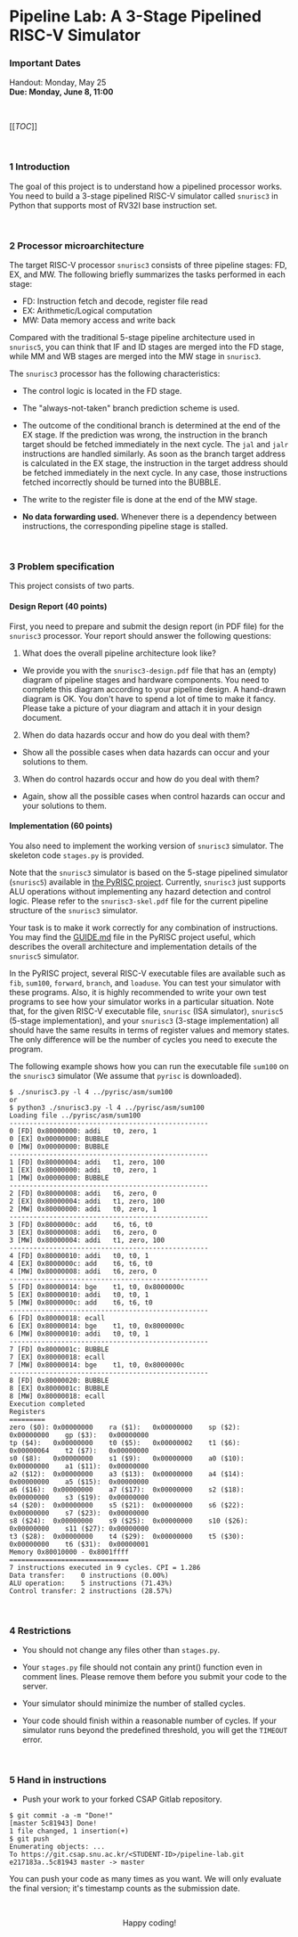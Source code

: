 # Pipeline Lab: A 3-Stage Pipelined RISC-V Simulator

### Important Dates

Handout: Monday, May 25<br>
**Due: Monday, June 8, 11:00**


<br>

[[_TOC_]]

<br>

### 1 Introduction

The goal of this project is to understand how a pipelined processor works.
You need to build a 3-stage pipelined RISC-V simulator called `snurisc3` in Python that supports most of RV32I base instruction set.

<br>

### 2 Processor microarchitecture

The target RISC-V processor `snurisc3` consists of three pipeline stages: FD, EX, and MW. The following briefly summarizes the tasks performed in each stage:

* FD: Instruction fetch and decode, register file read
* EX: Arithmetic/Logical computation
* MW: Data memory access and write back

Compared with the traditional 5-stage pipeline architecture used in `snurisc5`, you can think that IF and ID stages are merged into the FD stage, while MM and WB stages are merged into the MW stage in `snurisc3`.

The `snurisc3` processor has the following characteristics:

* The control logic is located in the FD stage.

* The "always-not-taken" branch prediction scheme is used. 

* The outcome of the conditional branch is determined at the end of the EX stage. If the prediction was wrong, the instruction in the branch target should be fetched immediately in the next cycle. The `jal` and `jalr` instructions are handled similarly. As soon as the branch target address is calculated in the EX stage, the instruction in the target address should be fetched immediately in the next cycle. In any case, those instructions fetched incorrectly should be turned into the BUBBLE.

* The write to the register file is done at the end of the MW stage.

* __No data forwarding used.__ Whenever there is a dependency between instructions, the corresponding pipeline stage is stalled.

<br>

### 3 Problem specification

This project consists of two parts.

#### Design Report (40 points)

First, you need to prepare and submit the design report (in PDF file) for the `snurisc3` processor. Your report should answer the following questions:

1. What does the overall pipeline architecture look like? 

 * We provide you with the `snurisc3-design.pdf` file that has an (empty) diagram of pipeline stages and hardware components. You need to complete this diagram according to your pipeline design. A hand-drawn diagram is OK. You don't have to spend a lot of time to make it fancy. Please take a picture of your diagram and attach it in your design document.

2. When do data hazards occur and how do you deal with them?

 * Show all the possible cases when data hazards can occur and your solutions to them.

3. When do control hazards occur and how do you deal with them?

 * Again, show all the possible cases when control hazards can occur and your solutions to them.


#### Implementation (60 points)

You also need to implement the working version of `snurisc3` simulator. The skeleton code `stages.py` is provided.

Note that the `snurisc3` simulator is based on the 5-stage pipelined simulator (`snurisc5`) available in [the PyRISC project](https://github.com/snu-csl/pyrisc). Currently, `snurisc3` just supports ALU operations without implementing any hazard detection and control logic. Please refer to the `snurisc3-skel.pdf` file for the current pipeline structure of the `snurisc3` simulator.

Your task is to make it work correctly for any combination of instructions. You may find the [GUIDE.md](https://github.com/snu-csl/pyrisc/blob/master/pipe5/GUIDE.md) file in the PyRISC project useful, which describes the overall architecture and implementation details of the `snurisc5` simulator.

In the PyRISC project, several RISC-V executable files are available such as `fib`, `sum100`, `forward`, `branch`, and `loaduse`. You can test your simulator with these programs. Also, it is highly recommended to write your own test programs to see how your simulator works in a particular situation. Note that, for the given RISC-V executable file, `snurisc` (ISA simulator), `snurisc5` (5-stage implementation), and your `snurisc3` (3-stage implementation) all should have the same results in terms of register values and memory states. The only difference will be the number of cycles you need to execute the program.

The following example shows how you can run the executable file `sum100` on the `snurisc3` simulator (We assume that `pyrisc` is downloaded).

```
$ ./snurisc3.py -l 4 ../pyrisc/asm/sum100   
or
$ python3 ./snurisc3.py -l 4 ../pyrisc/asm/sum100
Loading file ../pyrisc/asm/sum100
--------------------------------------------------
0 [FD] 0x80000000: addi   t0, zero, 1
0 [EX] 0x00000000: BUBBLE
0 [MW] 0x00000000: BUBBLE
--------------------------------------------------
1 [FD] 0x80000004: addi   t1, zero, 100
1 [EX] 0x80000000: addi   t0, zero, 1
1 [MW] 0x00000000: BUBBLE
--------------------------------------------------
2 [FD] 0x80000008: addi   t6, zero, 0
2 [EX] 0x80000004: addi   t1, zero, 100
2 [MW] 0x80000000: addi   t0, zero, 1
--------------------------------------------------
3 [FD] 0x8000000c: add    t6, t6, t0
3 [EX] 0x80000008: addi   t6, zero, 0
3 [MW] 0x80000004: addi   t1, zero, 100
--------------------------------------------------
4 [FD] 0x80000010: addi   t0, t0, 1
4 [EX] 0x8000000c: add    t6, t6, t0
4 [MW] 0x80000008: addi   t6, zero, 0
--------------------------------------------------
5 [FD] 0x80000014: bge    t1, t0, 0x8000000c
5 [EX] 0x80000010: addi   t0, t0, 1
5 [MW] 0x8000000c: add    t6, t6, t0
--------------------------------------------------
6 [FD] 0x80000018: ecall
6 [EX] 0x80000014: bge    t1, t0, 0x8000000c
6 [MW] 0x80000010: addi   t0, t0, 1
--------------------------------------------------
7 [FD] 0x8000001c: BUBBLE
7 [EX] 0x80000018: ecall
7 [MW] 0x80000014: bge    t1, t0, 0x8000000c
--------------------------------------------------
8 [FD] 0x80000020: BUBBLE
8 [EX] 0x8000001c: BUBBLE
8 [MW] 0x80000018: ecall
Execution completed
Registers
=========
zero ($0): 0x00000000    ra ($1):   0x00000000    sp ($2):   0x00000000    gp ($3):   0x00000000
tp ($4):   0x00000000    t0 ($5):   0x00000002    t1 ($6):   0x00000064    t2 ($7):   0x00000000
s0 ($8):   0x00000000    s1 ($9):   0x00000000    a0 ($10):  0x00000000    a1 ($11):  0x00000000
a2 ($12):  0x00000000    a3 ($13):  0x00000000    a4 ($14):  0x00000000    a5 ($15):  0x00000000
a6 ($16):  0x00000000    a7 ($17):  0x00000000    s2 ($18):  0x00000000    s3 ($19):  0x00000000
s4 ($20):  0x00000000    s5 ($21):  0x00000000    s6 ($22):  0x00000000    s7 ($23):  0x00000000
s8 ($24):  0x00000000    s9 ($25):  0x00000000    s10 ($26): 0x00000000    s11 ($27): 0x00000000
t3 ($28):  0x00000000    t4 ($29):  0x00000000    t5 ($30):  0x00000000    t6 ($31):  0x00000001
Memory 0x80010000 - 0x8001ffff
==============================
7 instructions executed in 9 cycles. CPI = 1.286
Data transfer:    0 instructions (0.00%)
ALU operation:    5 instructions (71.43%)
Control transfer: 2 instructions (28.57%)
```

<br>

### 4 Restrictions

* You should not change any files other than `stages.py`. 

* Your `stages.py` file should not contain any print() function even in comment lines. Please remove them before you submit your code to the server.

* Your simulator should minimize the number of stalled cycles.

* Your code should finish within a reasonable number of cycles. If your simulator runs beyond the predefined threshold, you will get the `TIMEOUT` error.


<br>

### 5 Hand in instructions

* Push your work to your forked CSAP Gitlab repository.
```
$ git commit -a -m "Done!"
[master 5c81943] Done!
1 file changed, 1 insertion(+)
$ git push
Enumerating objects: ...
To https://git.csap.snu.ac.kr/<STUDENT-ID>/pipeline-lab.git
e217183a..5c81943 master -> master
```
You can push your code as many times as you want. We will only evaluate the final version; it's timestamp counts as the submission date.

<br>

<p align="center">
Happy coding!
</p>
